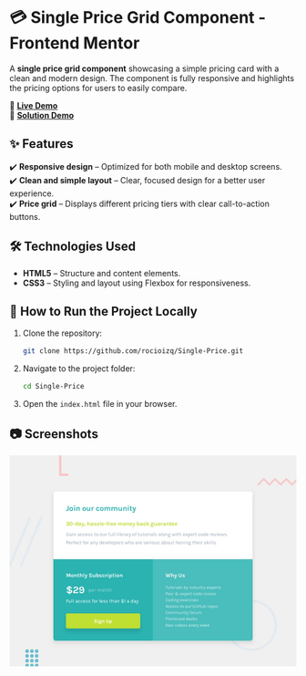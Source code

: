 # 💳 Single Price Grid Component - Frontend Mentor

A **single price grid component** showcasing a simple pricing card with a clean and modern design. The component is fully responsive and highlights the pricing options for users to easily compare.

🔗 **[Live Demo](https://single-price-lemon.vercel.app/)**  
🔗 **[Solution Demo](https://www.frontendmentor.io/solutions/single-price-solution-p8W94Qz9Zd)**  

## ✨ Features  
✔️ **Responsive design** – Optimized for both mobile and desktop screens.  
✔️ **Clean and simple layout** – Clear, focused design for a better user experience.  
✔️ **Price grid** – Displays different pricing tiers with clear call-to-action buttons.  

## 🛠️ Technologies Used  
- **HTML5** – Structure and content elements.  
- **CSS3** – Styling and layout using Flexbox for responsiveness.  

## 🚀 How to Run the Project Locally  
1. Clone the repository:  
    ```bash
    git clone https://github.com/rocioizq/Single-Price.git
    ```  
2. Navigate to the project folder:  
    ```bash
    cd Single-Price
    ```  
3. Open the `index.html` file in your browser.  

## 📷 Screenshots  
![Single Price Grid Component Screenshot](./design/desktop-preview.jpg)  
